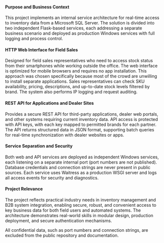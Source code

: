#### Purpose and Business Context

This project implements an internal service architecture for real-time access to inventory data from a Microsoft SQL Server. The solution is divided into two independent Flask-based services, each addressing a separate business scenario and deployed as production Windows services with full logging and process control.

#### HTTP Web Interface for Field Sales

Designed for field sales representatives who need to access stock status from their smartphones while working outside the office. The web interface is optimized for mobile browsers and requires no app installation. This approach was chosen specifically because most of the crowd are unwilling to install separate applications. Sales representatives can check SKU availability, pricing, descriptions, and up-to-date stock levels filtered by brand. The system also performs IP logging and request auditing.

#### REST API for Applications and Dealer Sites

Provides a secure REST API for third-party applications, dealer web portals, and other systems requiring current inventory data. API access is protected with API keys, with each key mapped to permitted brands for each partner. The API returns structured data in JSON format, supporting batch queries for real-time synchronization with dealer websites or apps.

#### Service Separation and Security

Both web and API services are deployed as independent Windows services, each listening on a separate internal port (port numbers are not published). Database credentials and connection strings are never present in public sources. Each service uses Waitress as a production WSGI server and logs all access events for security and diagnostics.

#### Project Relevance

The project reflects practical industry needs in inventory management and B2B system integration, enabling secure, robust, and convenient access to key business data for both field users and automated systems. The architecture demonstrates real-world skills in modular design, production deployment, and secure authentication mechanisms.

All confidential data, such as port numbers and connection strings, are excluded from the public repository and documentation.